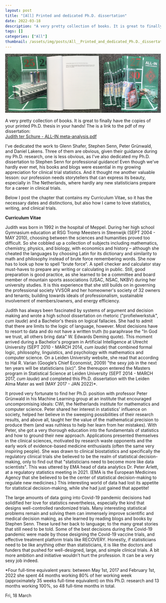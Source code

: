 ```yaml
---
layout: post
title: "[All] Printed and dedicated Ph.D. dissertation"
date: 2022-03-18
description: "A very pretty collection of books. It is great to finally have the copies of your printed Ph.D. thesis in your hands! This is a link to the pdf of my dissertation: Judith ter Schure - ALL-IN meta-analysis.pdfI've dedicated the work to Glenn Shafer, Stephen Senn, Peter Grünwald, and Daniel Lakens. Three of them are obvious, given their guidance during my Ph.D. research. One is less obvious, as I've also dedicated my Ph.D. dissertation to Stephen Senn for professional guidance! Even though we've hardly ever met, his books and blogs were essential in my growing appreciation for clinical trial statistics. And it thought me another valuable lesson: our profession needs storytellers that can express its beauty, especially in The Netherlands, where hardly any new statisticians prepare for a career in clinical trials.Here I post the chapter that contains my Curriculum Vitae, so it has the necessary dates and distinctions, but also how I came to love statistics, writing, and clinical trials."
tags: []
categories: ["All"]
thumbnail: /assets/img/posts/All__Printed_and_dedicated_Ph.D._dissertation-thumbnail.png
---
```

![](/assets/img/posts/All__Printed_and_dedicated_Ph.D._dissertation-0.png)

A very pretty collection of books. It is great to finally have the copies of your printed Ph.D. thesis in your hands! The is a link to the pdf of my dissertation:   
[Judith ter Schure - ALL-IN meta-analysis.pdf](gallery/c658862ec1890a9343c546783ab141ce_hure_-_ALL-IN_meta-analysis.pdf)

I've dedicated the work to Glenn Shafer, Stephen Senn, Peter Grünwald, and Daniel Lakens. Three of them are obvious, given their guidance during my Ph.D. research, one is less obvious, as I've also dedicated my Ph.D. dissertation to Stephen Senn for professional guidance! Even though we've hardly ever met, his books and blogs were essential in my growing appreciation for clinical trial statistics. And it thought me another valuable lesson: our profession needs storytellers that can express its beauty, especially in The Netherlands, where hardly any new statisticians prepare for a career in clinical trials.

Below I post the chapter that contains my Curriculum Vitae, so it has the necessary dates and distinctions, but also how I came to love statistics, writing, and clinical trials.

**Curriculum Vitae**

Judith was born in 1992 in the hospital of Meppel. During her high school Gymnasium education at RSG Tromp Meesters in Steenwijk (SEPT 2004 - MAY 2010), choosing between the sciences and humanities proved too difficult. So she cobbled up a collection of subjects including mathematics, chemistry, physics, and biology, with economics and history – although she cheated the languages by choosing Latin for its dictionary and similarity to math and philosophy instead of brute force remembering words. She now has to look up how to spell "brute force". A spell checker and calculator stay must-haves to prepare any writing or calculating in public. Still, good preparation is good practice, as she learned to be a committee and board member of mountain sports associations (USAC, NSAC, NKBV) during her university studies. It is this experience that she still builds on in governing the professional society VVSOR and her homeowner's society of 32 owners and tenants; building towards ideals of professionalism, sustainable involvement of members/owners, and energy efficiency.  
  
Judith has always been fascinated by systems of argument and decision making and wrote a high school dissertation on rhetoric ("profielwerkstuk", *cum laude*) and a Bachelor's thesis on logical fallacies. She had to admit that there are limits to the logic of language, however. Most decisions have to resort to data and do not have a written truth (to paraphrase the "In God we trust, all others bring data" W. Edwards Deming quote). This moment arrived during a Bachelor's program in Artificial Intelligence at Utrecht University (SEPT 2010 - MARCH 2014, *cum laude*) that combined formal logic, philosophy, linguistics, and psychology with mathematics and computer science. On a Leiden University website, she read that according to Hal R. Varian (Google’s Chief Economist, 2009) "the sexy job in the next ten years will be statisticians (sic)". She thereupon entered the Masters program in Statistical Science at Leiden University (SEPT 2014 - MARCH 2017, *cum laude*) and completed this Ph.D. dissertation with the Leiden Alma Mater as well (MAY 2017 - JAN 2022)\*.  
  
It proved very fortunate to find her Ph.D. position with professor Peter Grünwald in his Machine Learning group at an institute that encouraged uncompromising ideals: CWI, the Netherlands institute for mathematics and computer science. Peter shared her interest in statistics' influence on society, helped her believe in the sweeping possibilities of their research results, and above all, taught her the value of the mathematical precision to produce them (and was ruthless to help her learn from her mistakes). With Peter, she got a very thorough education into the fundamentals of statistics and how to ground their new approach. Applications presented themselves in the clinical sciences, motivated by research waste opponents and the early work of evidence-based medicine enthusiasts (often the same very inspiring people). She was drawn to clinical biostatistics and specifically the regulatory clinical trials she believed to be the realm of statistical decision-making, only to find out that "statisticians need to become more like data scientists". This was uttered by EMA head of data analytics Dr. Peter Arlett, at a regulatory statistics meeting in 2021. (EMA is the European Medicines Agency that she believed to be the center of statistical decision-making to regulate new medicines.) This interesting world of data had lost its appetite for statistical decision-making, while she had just gained that appetite!  
  
The large amounts of data going into Covid-19 pandemic decisions had solidified her love for statistics nevertheless, especially the kind that designs well-controlled randomized trials. Many interesting statistical problems remain and solving them can immensely improve scientific and medical decision making, as she learned by reading blogs and books by Stephen Senn. These lured her back to language; to the many great stories that still need to be told. Some of the best decisions during the Covid-19 pandemic were made by those designing the Covid-19 vaccine trials, and effective treatment platform trials like RECOVERY. Honestly, if statisticians need to be like anything other than statisticians, it is like the doctors and funders that pushed for well-designed, large, and simple clinical trials. A bit more ambition and initiative wouldn't hurt the profession. It can be a very sexy job indeed.  
  
  
\*Four full-time equivalent years: between May 1st, 2017 and February 1st, 2022 she spent 44 months working 80% of her working week (approximately 35 weeks full-time equivalent) on this Ph.D. research and 13 months working 100%, so 48 full-time months in total.

Fri, 18 March
